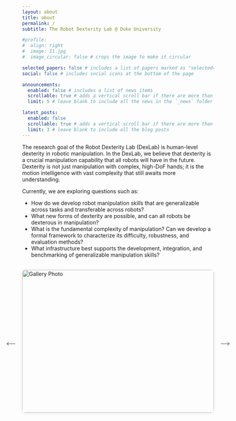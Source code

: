 ```yaml
---
layout: about
title: about
permalink: /
subtitle: The Robot Dexterity Lab @ Duke University

#profile:
#  align: right
#  image: 11.jpg
#  image_circular: false # crops the image to make it circular

selected_papers: false # includes a list of papers marked as "selected={true}"
social: false # includes social icons at the bottom of the page

announcements:
  enabled: false # includes a list of news items
  scrollable: true # adds a vertical scroll bar if there are more than 3 news items
  limit: 5 # leave blank to include all the news in the `_news` folder

latest_posts:
  enabled: false
  scrollable: true # adds a vertical scroll bar if there are more than 3 new posts items
  limit: 3 # leave blank to include all the blog posts
---
```


The research goal of the Robot Dexterity Lab (DexLab) is human-level dexterity in robotic manipulation. In the DexLab, we believe that dexterity is a crucial manipulation capability that all robots will have in the future. Dexterity is not just manipulation with complex, high-DoF hands; it is the motion intelligence with vast complexity that still awaits more understanding.

Currently, we are exploring questions such as:

- How do we develop robot manipulation skills that are generalizable across tasks and transferable across robots?
- What new forms of dexterity are possible, and can all robots be dexterous in manipulation?
- What is the fundamental complexity of manipulation? Can we develop a formal framework to characterize its difficulty, robustness, and evaluation methods?
- What infrastructure best supports the development, integration, and benchmarking of generalizable manipulation skills?

<br>

<div id="gallery-slider" style="max-width:700px; margin:auto; position:relative; height:375px;">
  <button id="gallery-prev"
    style="position:absolute; left:-60px; top:50%; transform:translateY(-50%); background:transparent; color:#888; border:none; font-size:2.5rem; padding:0 16px; cursor:pointer; border-radius:8px; height:60px; width:60px; display:flex; align-items:center; justify-content:center; z-index:2;">
    &#8592;
  </button>
  <img id="gallery-image" src="{{ 'assets/img/1.jpg' | relative_url }}" alt="Gallery Photo" style="height:100%; width:auto; max-width:680px; object-fit:cover; border-radius:8px; box-shadow:0 2px 8px rgba(0,0,0,0.08); display:block; margin:auto;">
  <button id="gallery-next"
    style="position:absolute; right:-60px; top:50%; transform:translateY(-50%); background:transparent; color:#888; border:none; font-size:2.5rem; padding:0 16px; cursor:pointer; border-radius:8px; height:60px; width:60px; display:flex; align-items:center; justify-content:center; z-index:2;">
    &#8594;
  </button>
</div>

<div id="gallery-caption" style="text-align:center; margin-top:10px; font-size:1rem; color:#444;"></div>
<div id="gallery-dots" style="text-align:center; margin-top:10px;"></div>

<script>
  const images = [
    "{{ 'assets/img/img_4229_720.jpg' | relative_url }}",
    "{{ 'assets/img/img_4235_720.jpg' | relative_url }}",
  ];
  const captions = [
    "DexLab Pickleball League, Summer 2025 Season",
    "DexLab Pickleball League, Summer 2025 Season",
  ];
  let current = 0;
  const img = document.getElementById('gallery-image');
  const dots = document.getElementById('gallery-dots');
  const caption = document.getElementById('gallery-caption');
  let timer;

  function showImage(idx) {
    img.src = images[idx];
    caption.textContent = captions[idx];
    dots.innerHTML = images.map((_, i) =>
      `<span style="display:inline-block;width:10px;height:10px;margin:0 3px;border-radius:50%;background:${i===idx?'#888':'#ccc'};cursor:pointer;" onclick="showImage(${i})"></span>`
    ).join('');
    current = idx;
    resetTimer();
  }

  function nextImage() {
    showImage((current+1)%images.length);
  }

  function resetTimer() {
    clearInterval(timer);
    timer = setInterval(nextImage, 3000); // Change image every 2 seconds
  }

  document.getElementById('gallery-prev').onclick = () => showImage((current-1+images.length)%images.length);
  document.getElementById('gallery-next').onclick = () => nextImage();

  window.showImage = showImage;
  showImage(0);
</script>
